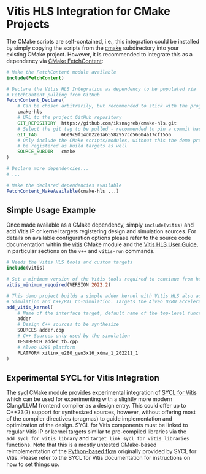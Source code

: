 # Vitis HLS Integration for CMake Projects
The CMake scripts are self-contained, i.e., this integration could be installed
by simply copying the scripts from the [cmake](cmake) subdirectory into your
existing CMake project. However, it is recommended to integrate this as a
dependency via [CMake FetchContent](https://cmake.org/cmake/help/latest/module/FetchContent.html):
```cmake
# Make the FetchContent module available
include(FetchContent)

# Declare the Vitis HLS Integration as dependency to be populated via
# FetchContent pulling from GitHub
FetchContent_Declare(
    # Can be chosen arbitrarily, but recommended to stick with the project name
    cmake-hls
    # URL to the project GitHub repository
    GIT_REPOSITORY  https://github.com/iksnagreb/cmake-hls.git
    # Select the git tag to be pulled - recommended to pin a commit hash
    GIT_TAG         66e9c9f14d022e1a65582957cd56604a17cf1556
    # Only include the CMake scripts/modules, without this the demo project will
    # be registered as build targets as well
    SOURCE_SUBDIR   cmake
)

# Declare more dependencies...
# ...

# Make the declared dependencies available
FetchContent_MakeAvailable(cmake-hls ...)
```

## Simple Usage Example
Once made available as a CMake dependency, simply `include(vitis)` and add Vitis
IP or kernel targets registering design and simulation sources. For details on
available configuration options please refer to the source code documentation
within the [vitis](cmake/vitis.cmake) CMake module and the
[Vitis HLS User Guide](https://docs.amd.com/r/en-US/ug1399-vitis-hls), in
particular sections on the `v++` and `vitis-run` commands.
```cmake
# Needs the Vitis HLS tools and custom targets
include(vitis)

# Set a minimum version of the Vitis tools required to continue from here...
vitis_minimum_required(VERSION 2022.2)

# This demo project builds a simple adder kernel with Vitis HLS also adding C++
# Simulation and C++/RTL Co-Simulation. Targets the Alveo U280 accelerator card.
add_vitis_kernel(
    # Name of the interface target, default name of the top-level function
    adder
    # Design C++ sources to be synthesize
    SOURCES adder.cpp
    # C++ Sources only used by the simulation
    TESTBENCH adder_tb.cpp
    # Alveo U280 platform
    PLATFORM xilinx_u280_gen3x16_xdma_1_202211_1
)
```

## Experimental SYCL for Vitis Integration
The [sycl](cmake/sycl.cmake) CMake module provides experimental integration of
[SYCL for Vitis](https://github.com/triSYCL/sycl) which can be used for
experimenting with a slightly more modern Clang/LLVM frontend compiler as a
design entry. This could offer up to C++23(?) support for synthesized sources,
however, without offering most of the compiler directives (pragmas) to guide
implementation and optimization of the design. SYCL for Vitis components must be
linked to regular Vitis IP or kernel targets similar to pre-compiled libraries
via the `add_sycl_for_vitis_library` and `target_link_sycl_for_vitis_libraries`
functions. Note that this is a mostly untested CMake-based reimplementation of
the [Python-based flow](https://github.com/triSYCL/sycl/blob/sycl/unified/master/sycl/tools/sycl-vxx/bin/sycl_vxx.py)
originally provided by SYCL for Vitis. Please refer to the SYCL for Vitis
documentation for instructions on how to set things up.
